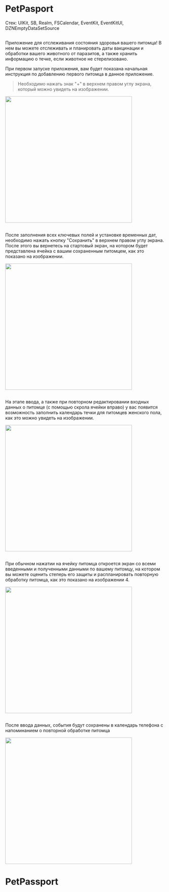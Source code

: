 # PetPasport
Стек: UIKit, SB, Realm, FSCalendar, EventKit, EventKitUI, DZNEmptyDataSetSource

##
Приложение для отслеживания состояния здоровья вашего питомца!
В нем вы можете отслеживать и планировать даты вакцинации и обработки вашего животного от паразитов, а также хранить информацию о течке, если животное не стерелизовано.

  При первом запуске приложения, вам будет показана начальная инструкция по добавлению первого питомца в данное приложение.
>Необходимо нажать знак "+" в верхнем правом углу экрана, который можно увидеть на изображении.

<img src="https://github.com/Serzherio/PetPassport/blob/main/Screenshotes/1.PNG" width="400" />

##

  После заполнения всех ключевых полей и установке временных дат, необходимо нажать кнопку "Сохранить" в верхнем правом углу экрана.
  После этого вы вернетесь на стартовый экран, на котором будет представлена ячейка с вашим сохраненным питомцем, как это показано на изображении.
  
<img src="https://github.com/Serzherio/PetPassport/blob/main/Screenshotes/2.PNG" width="400" />

##

  На этапе ввода, а также при повторном редактировании входных данных о питомце (с помощью скрола ячейки вправо) у вас появится возможность заполнить календарь течки для питомцев женского пола, как это можно увидеть на изображении.
  
<img src="https://github.com/Serzherio/PetPassport/blob/main/Screenshotes/4.PNG" width="400" />

##

  При обычном нажатии на ячейку питомца откроется экран со всеми введенными и полученными данными по вашему питомцу, на котором вы можете оценить степерь его защиты и распланировать повторную обработку питомца, как это показано на изображении 4.
  
<img src="https://github.com/Serzherio/PetPassport/blob/main/Screenshotes/3.PNG" width="400" />

##

  После ввода данных, события будут сохранены в календарь телефона с напоминанием о повторной обработке питомца
  
  <img src="https://github.com/Serzherio/PetPassport/blob/main/Screenshotes/5.png" width="400" />
  
##

# PetPassport
